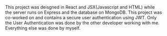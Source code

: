 This project was deisgned in React and JSX(Javascript and HTML) while the server runs on Express and the database on MongoDB. This project was co-worked on and contains a secure user authentication using JWT. Only the User Authentication was done by the other developer working with me. Everything else was done by myself. 